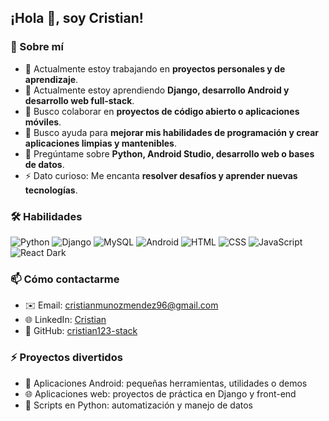## ¡Hola 👋, soy Cristian!

### 🌱 Sobre mí
- 🔭 Actualmente estoy trabajando en **proyectos personales y de aprendizaje**.  
- 🌱 Actualmente estoy aprendiendo **Django, desarrollo Android y desarrollo web full-stack**.  
- 👯 Busco colaborar en **proyectos de código abierto o aplicaciones móviles**.  
- 🤔 Busco ayuda para **mejorar mis habilidades de programación y crear aplicaciones limpias y mantenibles**.  
- 💬 Pregúntame sobre **Python, Android Studio, desarrollo web o bases de datos**.  
- ⚡ Dato curioso: Me encanta **resolver desafíos y aprender nuevas tecnologías**.

### 🛠️ Habilidades
![Python](https://img.shields.io/badge/Python-3670A0?style=for-the-badge&logo=python&logoColor=white)
![Django](https://img.shields.io/badge/Django-092E20?style=for-the-badge&logo=django&logoColor=white)
![MySQL](https://img.shields.io/badge/MySQL-4479A1?style=for-the-badge&logo=mysql&logoColor=white)
![Android](https://img.shields.io/badge/Android-3DDC84?style=for-the-badge&logo=android&logoColor=white)
![HTML](https://img.shields.io/badge/HTML-E34F26?style=for-the-badge&logo=html5&logoColor=white)
![CSS](https://img.shields.io/badge/CSS-1572B6?style=for-the-badge&logo=css3&logoColor=white)
![JavaScript](https://img.shields.io/badge/JavaScript-F7DF1E?style=for-the-badge&logo=javascript&logoColor=black)
![React Dark](https://img.shields.io/badge/React-61DAFB?style=for-the-badge&logo=react&logoColor=black&color=2D2D2D)


### 📫 Cómo contactarme
- ✉️ Email: cristianmunozmendez96@gmail.com  
- 🌐 LinkedIn: [Cristian](https://www.linkedin.com/in/cristian-muñoz-mendez-11b6b0278)  
- 🐙 GitHub: [cristian123-stack](https://github.com/cristian123-stack)

### ⚡ Proyectos divertidos
- 📱 Aplicaciones Android: pequeñas herramientas, utilidades o demos  
- 🌐 Aplicaciones web: proyectos de práctica en Django y front-end  
- 🐍 Scripts en Python: automatización y manejo de datos  
